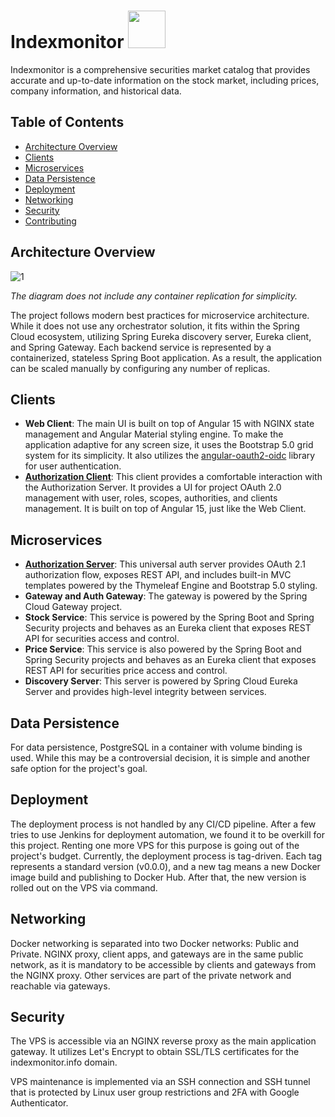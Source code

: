 # Indexmonitor <img src="https://github.com/IutkinEgor/indexmonitor-assets/blob/main/logo/logo-primary.svg" height="60px">

Indexmonitor is a comprehensive securities market catalog that provides accurate and up-to-date information on the stock market, including prices, company information, and historical data.

## Table of Contents

- [Architecture Overview](#architecture-overview)
- [Clients](#clients)
- [Microservices](#microservices)
- [Data Persistence](#data-persistence)
- [Deployment](#deployment)
- [Networking](#networking)
- [Security](#security)
- [Contributing](#contributing)

## Architecture Overview

![1](https://user-images.githubusercontent.com/60474448/236180516-34a67d12-c361-4585-987a-207acaa6a502.svg)

_The diagram does not include any container replication for simplicity._

The project follows modern best practices for microservice architecture. While it does not use any orchestrator solution, it fits within the Spring Cloud ecosystem, utilizing Spring Eureka discovery server, Eureka client, and Spring Gateway. Each backend service is represented by a containerized, stateless Spring Boot application. As a result, the application can be scaled manually by configuring any number of replicas.

## Clients

- **Web Client**: The main UI is built on top of Angular 15 with NGINX state management and Angular Material styling engine. To make the application adaptive for any screen size, it uses the Bootstrap 5.0 grid system for its simplicity. It also utilizes the [angular-oauth2-oidc](https://github.com/manfredsteyer/angular-oauth2-oidc) library for user authentication.
- [**Authorization Client**](https://github.com/IutkinEgor/indexmonitor-auth-client): This client provides a comfortable interaction with the Authorization Server. It provides a UI for project OAuth 2.0 management with user, roles, scopes, authorities, and clients management. It is built on top of Angular 15, just like the Web Client.

## Microservices

- [**Authorization Server**](https://github.com/IutkinEgor/indexmonitor-auth-server): This universal auth server provides OAuth 2.1 authorization flow, exposes REST API, and includes built-in MVC templates powered by the Thymeleaf Engine and Bootstrap 5.0 styling.
- **Gateway and Auth Gateway**: The gateway is powered by the Spring Cloud Gateway project.
- **Stock Service**: This service is powered by the Spring Boot and Spring Security projects and behaves as an Eureka client that exposes REST API for securities access and control.
- **Price Service**: This service is also powered by the Spring Boot and Spring Security projects and behaves as an Eureka client that exposes REST API for securities price access and control.
- **Discovery Server**: This server is powered by Spring Cloud Eureka Server and provides high-level integrity between services.

## Data Persistence

For data persistence, PostgreSQL in a container with volume binding is used. While this may be a controversial decision, it is simple and another safe option for the project's goal.

## Deployment

The deployment process is not handled by any CI/CD pipeline. After a few tries to use Jenkins for deployment automation, we found it to be overkill for this project. Renting one more VPS for this purpose is going out of the project's budget. Currently, the deployment process is tag-driven. Each tag represents a standard version (v0.0.0), and a new tag means a new Docker image build and publishing to Docker Hub. After that, the new version is rolled out on the VPS via command.

## Networking

Docker networking is separated into two Docker networks: Public and Private. NGINX proxy, client apps, and gateways are in the same public network, as it is mandatory to be accessible by clients and gateways from the NGINX proxy. Other services are part of the private network and reachable via gateways.

## Security

The VPS is accessible via an NGINX reverse proxy as the main application gateway. It utilizes Let's Encrypt to obtain SSL/TLS certificates for the indexmonitor.info domain.

VPS maintenance is implemented via an SSH connection and SSH tunnel that is protected by Linux user group restrictions and 2FA with Google Authenticator.
